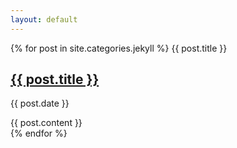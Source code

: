```yaml
---
layout: default
---
```


{% for post in site.categories.jekyll %}
{{ post.title }}

<div class="blog-post">
            <h2 class="blog-post-title"><a href="{{ post.url|prepend: site.baseurl }}">{{ post.title }}</a></h2>
            <p class="blog-post-meta">{{ post.date }}</p>
            {{ post.content }}
          </div>
{% endfor %}
